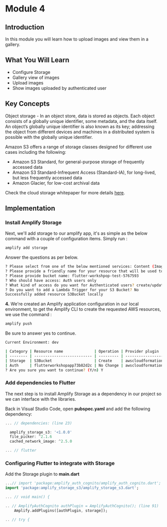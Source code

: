 # Module 4

## Introduction
In this module you will learn how to upload images and view them in a gallery. 

## What You Will Learn

* Configure Storage
* Gallery view of images
* Upload images
* Show images uploaded by authenticated user

## Key Concepts
Object storage - In an object store, data is stored as objects. Each object consists of a globally unique identifier, some metadata, and the data itself. An object’s globally unique identifier is also known as its key; addressing the object from different devices and machines in a distributed system is possible with the globally unique identifier.

Amazon S3 offers a range of storage classes designed for different use cases
including the following:
* Amazon S3 Standard, for general-purpose storage of frequently accessed data
* Amazon S3 Standard-Infrequent Access (Standard-IA), for long-lived, but less
frequently accessed data
* Amazon Glacier, for low-cost archival data

Check the cloud storage whitepaper for more details [here](https://d1.awsstatic.com/whitepapers/Storage/AWS%20Storage%20Services%20Whitepaper-v9.pdf).

## Implementation

### Install Amplify Storage

Next, we'll add storage to our amplify app, it's as simple as the below command with a couple of configuration items. Simply run :
``` bash
amplify add storage
```

Answer the questions as per below.
``` bash
? Please select from one of the below mentioned services: Content (Images, audio, video, etc.)
? Please provide a friendly name for your resource that will be used to label this category in the project: S3Bucket
? Please provide bucket name: flutter-workshpop-test-5767593
? Who should have access: Auth users only
? What kind of access do you want for Authenticated users? create/update, read, delete
? Do you want to add a Lambda Trigger for your S3 Bucket? No
Successfully added resource S3Bucket locally
 ```

**4.** We're created an Amplify application configuration in our local environment, to get the Amplify CLI to create the requested AWS resources, we use the command :
``` bash
amplify push
```

Be sure to answer yes to continue.
``` bash
Current Environment: dev

| Category | Resource name              | Operation | Provider plugin   |
| -------- | -------------------------- | --------- | ----------------- |
| Storage  | S3Bucket                   | Create    | awscloudformation |
| Auth     | flutterworkshopapp73b82d2c | No Change | awscloudformation |
? Are you sure you want to continue? (Y/n) Y
```

### Add dependencies to Flutter
The next step is to install Amplify Storage as a dependency in our project so we can interface with the libraries.

Back in Visual Studio Code, open **pubspec.yaml** and add the following dependency:
``` dart
... // dependencies: (line 23)

  amplify_storage_s3: '<1.0.0'
  file_picker: ^2.1.6
  cached_network_image: ^2.5.0

... // flutter
```

### Configuring Flutter to integrate with Storage
Add the Storage plugin to **main.dart**
``` dart
...// import 'package:amplify_auth_cognito/amplify_auth_cognito.dart'; (line 11)
import 'package:amplify_storage_s3/amplify_storage_s3.dart';

... // void main() {
```

``` dart
.. // AmplifyAuthCognito authPlugin = AmplifyAuthCognito(); (line 91)
    Amplify.addPlugins([authPlugin, storage]);

.. // try {
```

